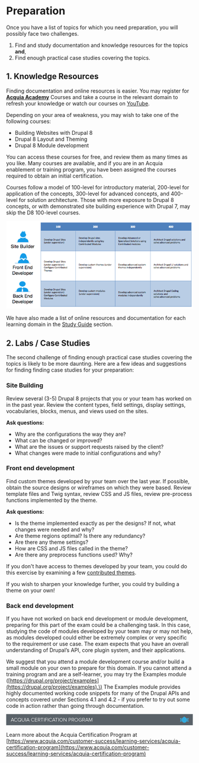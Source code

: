 # Preparation

Once you have a list of topics for which you need preparation, you will possibly face two challenges.

1. Find and study documentation and knowledge resources for the topics **and**,
2. Find enough practical case studies covering the topics.

## 1. Knowledge Resources

Finding documentation and online resources is easier. You may register for [**Acquia Academy**](https://customers.acquiaacademy.com) Courses and take a course in the relevant domain to refresh your knowledge or watch our courses on [YouTube](https://www.youtube.com/user/AcquiaTV/playlists).

Depending on your area of weakness, you may wish to take one of the following courses:

* Building Websites with Drupal 8
* Drupal 8 Layout and Theming 
* Drupal 8 Module development

You can access these courses for free, and review them as many times as you like. Many courses are available, and if you are in an Acquia enablement or training program, you have been assigned the courses required to obtain an initial certification.

Courses follow a model of 100-level for introductory material, 200-level for application of the concepts, 300-level for advanced concepts, and 400-level for solution architecture. Those with more exposure to Drupal 8 concepts, or with demonstrated site building experience with Drupal 7, may skip the D8 100-level courses.

![](.gitbook/assets/developer-learning-paths.png)

We have also made a list of online resources and documentation for each learning domain in the [Study Guide](study-guide.md) section.

## 2. Labs / Case Studies

The second challenge of finding enough practical case studies covering the topics is likely to be more daunting. Here are a few ideas and suggestions for finding finding case studies for your preparation:

### Site Building

Review several \(3-5\) Drupal 8 projects that you or your team has worked on in the past year. Review the content types, field settings, display settings, vocabularies, blocks, menus, and views used on the sites.

**Ask questions:**

* Why are the configurations the way they are?
* What can be changed or improved?
* What are the issues or support requests raised by the client?
* What changes were made to initial configurations and why?

### Front end development

Find custom themes developed by your team over the last year. If possible, obtain the source designs or wireframes on which they were based. Review template files and Twig syntax, review CSS and JS files, review pre-process functions implemented by the theme.

**Ask questions:**

* Is the theme implemented exactly as per the designs? If not, what changes were needed and why?
* Are theme regions optimal? Is there any redundancy?
* Are there any theme settings?
* How are CSS and JS files called in the theme?
* Are there any preprocess functions used? Why?

If you don't have access to themes developed by your team, you could do this exercise by examining a few [contributed themes](https://www.drupal.org/project/project_theme).

If you wish to sharpen your knowledge further, you could try building a theme on your own!

### Back end development

If you have not worked on back end development or module development, preparing for this part of the exam could be a challenging task. In this case, studying the code of modules developed by your team may or may not help, as modules developed could either be extremely complex or very specific to the requirement or use case. The exam expects that you have an overall understanding of Drupal’s API, core plugin system, and their applications.

We suggest that you attend a module development course and/or build a small module on your own to prepare for this domain. If you cannot attend a training program and are a self-learner, you may try the Examples module \([https://drupal.org/project/examples](https://drupal.org/project/examples).\) The Examples module provides highly documented working code snippets for many of the Drupal APIs and concepts covered under Sections 4.1 and 4.2 - if you prefer to try out some code in action rather than going through documentation.

![](.gitbook/assets/inner-page-footer.png)

Learn more about the Acquia Certification Program at [https://www.acquia.com/customer-success/learning-services/acquia-certification-program](https://www.acquia.com/customer-success/learning-services/acquia-certification-program)

